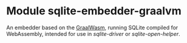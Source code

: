 # Module sqlite-embedder-graalvm

An embedder based on the [GraalWasm], running SQLite compiled for WebAssembly, intended for use in *sqlite-driver* or *sqlite-open-helper*.


[GraalWasm]: https://www.graalvm.org/latest/reference-manual/wasm/
